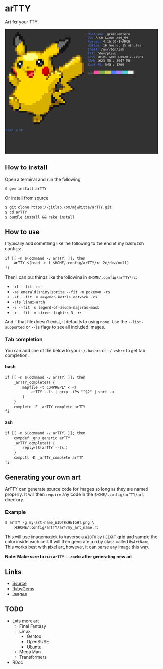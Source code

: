 # arTTY

Art for your TTY.

![Screenshot](imgs/screenshot.png)

## How to install

Open a terminal and run the following:

```
$ gem install arTTY
```

Or install from source:

```
$ git clone https://gitlab.com/mjwhitta/arTTY.git
$ cd arTTY
$ bundle install && rake install
```

## How to use

I typically add something like the following to the end of my bash/zsh
configs:

```
if [[ -n $(command -v arTTY) ]]; then
    arTTY $(head -n 1 $HOME/.config/arTTY/rc 2>/dev/null)
fi
```

Then I can put things like the following in `$HOME/.config/arTTY/rc`:

- `-cf --fit -rs`
- `-ce emerald|shiny|sprite --fit -m pokemon -rs`
- `-cf --fit -m megaman-battle-network -rs`
- `-cfs linux-arch`
- `-c --fit -s legend-of-zelda-majoras-mask`
- `-c --fit -m street-fighter-3 -rs`

And if that file doesn't exist, it defaults to using `none`. Use the
`--list-supported` or `--ls` flags to see all included images.

### Tab completion

You can add one of the below to your `~/.bashrc` or `~/.zshrc` to get
tab completion.

#### bash

```
if [[ -n $(command -v arTTY) ]]; then
    _arTTY_complete() {
        mapfile -t COMPREPLY < <(
            arTTY --ls | grep -iPs "^$2" | sort -u
        )
    }
    complete -F _arTTY_complete arTTY
fi
```

#### zsh

```
if [[ -n $(command -v arTTY) ]]; then
    compdef _gnu_generic arTTY
    _arTTY_complete() {
        reply=($(arTTY --ls))
    }
    compctl -K _arTTY_complete arTTY
fi
```

## Generating your own art

ArTTY can generate source code for images so long as they are named
properly. It will then `require` any code in the
`$HOME/.config/arTTY/art` directory.

### Example

```
$ arTTY -g my-art-name_WIDTHxHEIGHT.png \
    >$HOME/.config/arTTY/art/my_art_name.rb
```

This will use imagemagick to traverse a `WIDTH` by `HEIGHT` grid and
sample the color inside each cell. It will then generate a ruby class
called `MyArtName`. This works best with pixel art, however, it can
parse any image this way.

**Note: Make sure to run `arTTY --cache` after generating new art**

## Links

- [Source](https://gitlab.com/mjwhitta/arTTY)
- [RubyGems](https://rubygems.org/gems/arTTY)
- [Images](https://gitlab.com/mjwhitta/arTTY_images)

## TODO

- Lots more art
    - Final Fantasy
    - Linux
        - Gentoo
        - OpenSUSE
        - Ubuntu
    - Mega Man
    - Transformers
- RDoc
